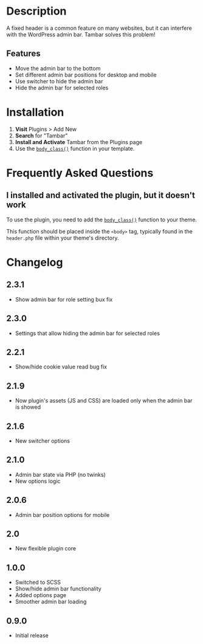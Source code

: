 # Description

A fixed header is a common feature on many websites, but it can interfere with the WordPress admin bar. Tambar solves this problem!

## Features

* Move the admin bar to the bottom
* Set different admin bar positions for desktop and mobile
* Use switcher to hide the admin bar
* Hide the admin bar for selected roles

# Installation

1. **Visit** Plugins > Add New
1. **Search** for "Tambar"
1. **Install and Activate** Tambar from the Plugins page
1. Use the [`body_class()`](https://developer.wordpress.org/reference/functions/body_class/) function in your template.

# Frequently Asked Questions

## I installed and activated the plugin, but it doesn't work

To use the plugin, you need to add the [`body_class()`](https://developer.wordpress.org/reference/functions/body_class/) function to your theme.

This function should be placed inside the `<body>` tag, typically found in the `header.php` file within your theme's directory.

# Changelog
## 2.3.1
* Show admin bar for role setting bux fix

## 2.3.0
* Settings that allow hiding the admin bar for selected roles

## 2.2.1
* Show/hide cookie value read bug fix

## 2.1.9
* Now plugin's assets (JS and CSS) are loaded only when the admin bar is showed

## 2.1.6
* New switcher options

## 2.1.0
* Admin bar state via PHP (no twinks)
* New options logic

## 2.0.6
* Admin bar position options for mobile

## 2.0
* New flexible plugin core

## 1.0.0
* Switched to SCSS
* Show/hide admin bar functionality
* Added options page
* Smoother admin bar loading

## 0.9.0
* Initial release